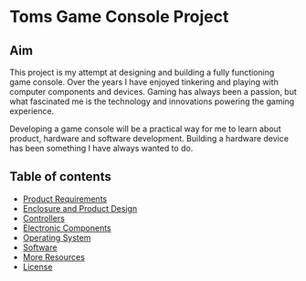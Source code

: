 # Toms Game Console Project
## Aim
This project is my attempt at designing and building a fully functioning game console. Over the years I have enjoyed tinkering and playing with computer components and devices. Gaming has always been a passion, but what fascinated me is the technology and innovations powering the gaming experience.

Developing a game console will be a practical way for me to learn about product, hardware and software development. Building a hardware device has been something I have always wanted to do.

## Table of contents

- [Product Requirements](https://github.com/authorTom/toms_game_console_project/wiki/Product-Requirements)
- [Enclosure and Product Design](https://github.com/authorTom/toms_game_console_project/wiki/Enclosure-and-Product-Design)
- [Controllers](https://github.com/authorTom/toms_game_console_project/wiki/Controllers)
- [Electronic Components](https://github.com/authorTom/toms_game_console_project/wiki/Electronic-Components)
- [Operating System](https://github.com/authorTom/toms_game_console_project/wiki/Operating-System)
- [Software](https://github.com/authorTom/toms_game_console_project/wiki/Software)
- [More Resources](https://github.com/authorTom/toms_game_console_project/wiki/More-Resources)
- [License](https://github.com/authorTom/toms_game_console_project/wiki/License)
